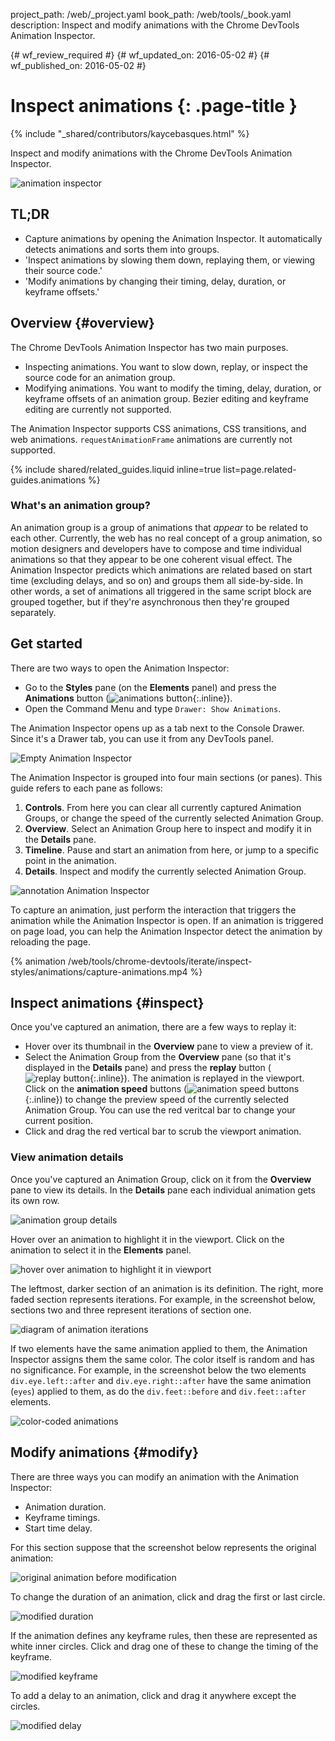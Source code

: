 project_path: /web/_project.yaml
book_path: /web/tools/_book.yaml
description: Inspect and modify animations with the Chrome DevTools  Animation Inspector.

{# wf_review_required #}
{# wf_updated_on: 2016-05-02 #}
{# wf_published_on: 2016-05-02 #}

# Inspect animations {: .page-title }

{% include "_shared/contributors/kaycebasques.html" %}

Inspect and modify animations with the Chrome DevTools
Animation Inspector.

![animation inspector](imgs/animation-inspector.png)


## TL;DR
- Capture animations by opening the Animation Inspector. It automatically detects animations and sorts them into groups.
- 'Inspect animations by slowing them down, replaying them, or viewing their source code.'
- 'Modify animations by changing their timing, delay, duration, or keyframe offsets.'


## Overview {#overview}

The Chrome DevTools Animation Inspector has two main purposes. 

* Inspecting animations. You want to slow down, replay, or inspect the 
  source code for an animation group. 
* Modifying animations. You want to modify the timing, delay, duration, 
  or keyframe offsets of an animation group. Bezier editing and keyframe 
  editing are currently not supported. 

The Animation Inspector supports CSS animations,
CSS transitions, and web animations. `requestAnimationFrame` animations 
are currently not supported.

{% include shared/related_guides.liquid inline=true list=page.related-guides.animations %}

### What's an animation group?

An animation group is a group of animations that 
*appear* to be related to each other. Currently, the web has no real concept
of a group animation, so motion designers and developers have to compose 
and time individual animations so that they appear to be one coherent visual 
effect. The Animation Inspector predicts which animations are related based 
on start time (excluding delays, and so on) and groups them all side-by-side. 
In other words, a set of animations all triggered in the same script block 
are grouped together, but if they're asynchronous then they're grouped 
separately. 

## Get started

There are two ways to open the Animation Inspector:

* Go to the **Styles** pane (on the **Elements** panel) and press the 
  **Animations** button (![animations 
  button](imgs/animations-button.png){:.inline}). 
* Open the Command Menu and type `Drawer: Show Animations`. 

The Animation Inspector opens up as a tab next to the Console Drawer. Since
it's a Drawer tab, you can use it from any DevTools panel. 

![Empty Animation Inspector](imgs/empty-ai.png)

The Animation Inspector is grouped into four main sections (or panes). This
guide refers to each pane as follows:

1. **Controls**. From here you can clear all currently captured Animation 
   Groups, or change the speed of the currently selected Animation Group. 
2. **Overview**. Select an Animation Group here to inspect 
   and modify it in the **Details** pane.
3. **Timeline**. Pause and start an animation from here, or jump to a specific 
   point in the animation.
4. **Details**. Inspect and modify the currently selected
   Animation Group. 

![annotation Animation Inspector](imgs/annotated-animation-inspector.png)

To capture an animation, just perform the interaction that triggers the
animation while the Animation Inspector is open. If an animation is triggered 
on page load, you can help the Animation Inspector detect the animation by 
reloading the page. 

{% animation /web/tools/chrome-devtools/iterate/inspect-styles/animations/capture-animations.mp4 %}

## Inspect animations {#inspect}

Once you've captured an animation, there are a few ways to replay it:

* Hover over its thumbnail in the **Overview** pane to view a preview of it.
* Select the Animation Group from the **Overview** pane (so that it's displayed
  in the **Details** pane) and press the **replay** button
  (![replay button](imgs/replay-button.png){:.inline}). The animation is
  replayed in the viewport. 
  Click on the **animation speed** buttons (![animation speed 
  buttons](imgs/animation-speed-buttons.png){:.inline}) to change the preview 
  speed of the currently selected Animation Group. You can use the red 
  veritcal bar to change your current position. 
* Click and drag the red vertical bar to scrub the viewport animation. 

### View animation details

Once you've captured an Animation Group, click on it from the **Overview** pane 
to view its details. In the **Details** pane each individual animation gets
its own row. 

![animation group details](imgs/animation-group-details.png)

Hover over an animation to highlight it in the viewport. Click on the animation
to select it in the **Elements** panel. 

![hover over animation to highlight it in 
viewport](imgs/highlight-animation.png)

The leftmost, darker section of an animation is its definition. The right,
more faded section represents iterations. For example, in the 
screenshot below, sections two and three represent iterations of section one. 

![diagram of animation iterations](imgs/animation-iterations.png)

If two elements have the same animation applied to them, the Animation 
Inspector assigns them the same color. The color itself is random and has 
no significance.
For example, in the screenshot below the two elements `div.eye.left::after` 
and `div.eye.right::after` have the same animation (`eyes`) applied to them, 
as do the `div.feet::before` and `div.feet::after` elements. 

![color-coded animations](imgs/color-coded-animations.png)

## Modify animations {#modify}

There are three ways you can modify an animation with the Animation Inspector:

* Animation duration.
* Keyframe timings.
* Start time delay.

For this section suppose that the screenshot below represents the original
animation:

![original animation before modification](imgs/modify-original.png)

To change the duration of an animation, click and drag the first or last 
circle.

![modified duration](imgs/modify-duration.png)

If the animation defines any keyframe rules, then these are represented as
white inner circles. Click and drag one of these to change the timing of the 
keyframe.

![modified keyframe](imgs/modify-keyframe.png)

To add a delay to an animation, click and drag it anywhere except the 
circles. 

![modified delay](imgs/modify-delay.png)
